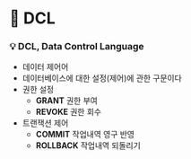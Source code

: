 # :pushpin: DCL

### :bulb: DCL, Data Control Language
- 데이터 제어어
- 데이터베이스에 대한 설정(제어)에 관한 구문이다
- 권한 설정
	- **GRANT**     권한 부여
	- **REVOKE**    권한 회수
- 트랜잭션 제어
	- **COMMIT**    작업내역 영구 반영
	- **ROLLBACK**  작업내역 되돌리기

